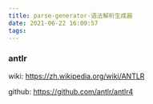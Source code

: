 ```yaml
---
title: parse-generator-语法解析生成器
date: 2021-06-22 16:00:57
tags:
---
```

### antlr
wiki:
https://zh.wikipedia.org/wiki/ANTLR

github:
https://github.com/antlr/antlr4

